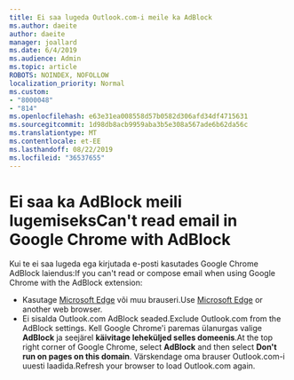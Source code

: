 ```yaml
---
title: Ei saa lugeda Outlook.com-i meile ka AdBlock
ms.author: daeite
author: daeite
manager: joallard
ms.date: 6/4/2019
ms.audience: Admin
ms.topic: article
ROBOTS: NOINDEX, NOFOLLOW
localization_priority: Normal
ms.custom:
- "8000048"
- "814"
ms.openlocfilehash: e63e31ea008558d57b0582d306afd34df4715631
ms.sourcegitcommit: 1d98db8acb9959aba3b5e308a567ade6b62da56c
ms.translationtype: MT
ms.contentlocale: et-EE
ms.lasthandoff: 08/22/2019
ms.locfileid: "36537655"
---
```

# <a name="cant-read-email-in-google-chrome-with-adblock"></a><span data-ttu-id="73d0e-102">Ei saa ka AdBlock meili lugemiseks</span><span class="sxs-lookup"><span data-stu-id="73d0e-102">Can't read email in Google Chrome with AdBlock</span></span>

<span data-ttu-id="73d0e-103">Kui te ei saa lugeda ega kirjutada e-posti kasutades Google Chrome AdBlock laiendus:</span><span class="sxs-lookup"><span data-stu-id="73d0e-103">If you can't read or compose email when using Google Chrome with the AdBlock extension:</span></span>

- <span data-ttu-id="73d0e-104">Kasutage [Microsoft Edge](https://go.microsoft.com/fwlink/p/?linkid=2001503&amp;clcid=0x409) või muu brauseri.</span><span class="sxs-lookup"><span data-stu-id="73d0e-104">Use [Microsoft Edge](https://go.microsoft.com/fwlink/p/?linkid=2001503&amp;clcid=0x409) or another web browser.</span></span>
- <span data-ttu-id="73d0e-105">Ei sisalda Outlook.com AdBlock seaded.</span><span class="sxs-lookup"><span data-stu-id="73d0e-105">Exclude Outlook.com from the AdBlock settings.</span></span> <span data-ttu-id="73d0e-106">Kell Google Chrome'i paremas ülanurgas valige **AdBlock** ja seejärel **käivitage leheküljed selles domeenis**.</span><span class="sxs-lookup"><span data-stu-id="73d0e-106">At the top right corner of Google Chrome, select **AdBlock** and then select **Don't run on pages on this domain**.</span></span> <span data-ttu-id="73d0e-107">Värskendage oma brauser Outlook.com-i uuesti laadida.</span><span class="sxs-lookup"><span data-stu-id="73d0e-107">Refresh your browser to load Outlook.com again.</span></span>